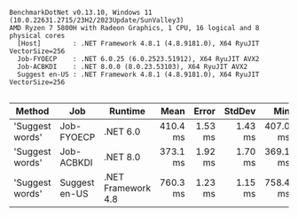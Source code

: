 ```

BenchmarkDotNet v0.13.10, Windows 11 (10.0.22631.2715/23H2/2023Update/SunValley3)
AMD Ryzen 7 5800H with Radeon Graphics, 1 CPU, 16 logical and 8 physical cores
  [Host]        : .NET Framework 4.8.1 (4.8.9181.0), X64 RyuJIT VectorSize=256
  Job-FYOECP    : .NET 6.0.25 (6.0.2523.51912), X64 RyuJIT AVX2
  Job-ACBKDI    : .NET 8.0.0 (8.0.23.53103), X64 RyuJIT AVX2
  Suggest en-US : .NET Framework 4.8.1 (4.8.9181.0), X64 RyuJIT VectorSize=256


```
| Method          | Job           | Runtime            | Mean     | Error   | StdDev  | Min      | Median   | Ratio |
|---------------- |-------------- |------------------- |---------:|--------:|--------:|---------:|---------:|------:|
| &#39;Suggest words&#39; | Job-FYOECP    | .NET 6.0           | 410.4 ms | 1.53 ms | 1.43 ms | 407.0 ms | 410.6 ms |  1.00 |
| &#39;Suggest words&#39; | Job-ACBKDI    | .NET 8.0           | 373.1 ms | 1.92 ms | 1.70 ms | 369.1 ms | 373.0 ms |  0.91 |
| &#39;Suggest words&#39; | Suggest en-US | .NET Framework 4.8 | 760.3 ms | 1.23 ms | 1.15 ms | 758.4 ms | 760.1 ms |  1.85 |

